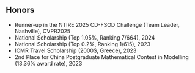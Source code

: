 ## Honors

<ul style="margin:0 0 5px;">
  <li>Runner-up in the NTIRE 2025 CD-FSOD Challenge (Team Leader, Nashville), CVPR2025</li>
  <li>National Scholarship (Top 1.05%, Ranking 7/664), 2024</li>
  <li>National Scholarship (Top 0.2%, Ranking 1/615), 2023</li>
  <li>ICMR Travel Scholarship (2000$, Greece), 2023</li>
  <li>2nd Place for China Postgraduate Mathematical Contest in Modelling (13.36% award rate), 2023</li>
</ul>